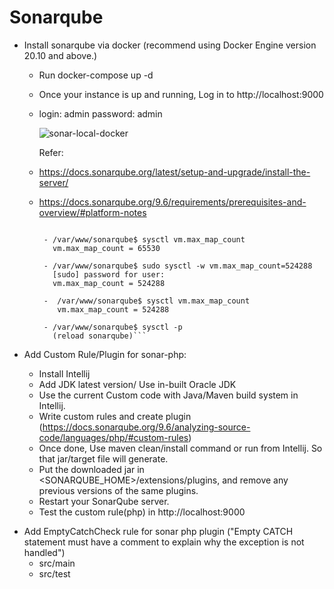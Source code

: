 # Sonarqube

* Install sonarqube via docker (recommend using Docker Engine version 20.10 and above.)

  - Run docker-compose up -d
  - Once your instance is up and running, Log in to http://localhost:9000
  - login: admin
    password: admin
  
    ![sonar-local-docker](https://user-images.githubusercontent.com/2525741/224569720-eede1a99-b7d0-41d1-9b5e-c55f6d974441.jpg)
    
    Refer: 
  - https://docs.sonarqube.org/latest/setup-and-upgrade/install-the-server/
  - https://docs.sonarqube.org/9.6/requirements/prerequisites-and-overview/#platform-notes

    ```Note: If any issues with max_map_count increase this value to "524288". 
  
     - /var/www/sonarqube$ sysctl vm.max_map_count
       vm.max_map_count = 65530 
    
     - /var/www/sonarqube$ sudo sysctl -w vm.max_map_count=524288
       [sudo] password for user:
       vm.max_map_count = 524288
    
     -  /var/www/sonarqube$ sysctl vm.max_map_count
        vm.max_map_count = 524288
    
     - /var/www/sonarqube$ sysctl -p
       (reload sonarqube)```
    
*  Add Custom Rule/Plugin for sonar-php:

   - Install Intellij 
   - Add JDK latest version/ Use in-built Oracle JDK
   - Use the current Custom code with Java/Maven build system in Intellij.
   - Write custom rules and create plugin (https://docs.sonarqube.org/9.6/analyzing-source-code/languages/php/#custom-rules) 
   - Once done, Use maven clean/install command or run from Intellij. So that jar/target file will generate.
   - Put the downloaded jar in <SONARQUBE_HOME>/extensions/plugins, and remove any previous versions of the same plugins.
   - Restart your SonarQube server.
   - Test the custom rule(php) in http://localhost:9000


  - Add EmptyCatchCheck rule for sonar php plugin ("Empty CATCH statement must have a comment to explain why the exception is not handled")          
     - src/main
     - src/test	

  
